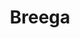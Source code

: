 ---
layout: firm_page
title: "Breega"
id: "breega.com"
permalink: "/breegabreega.com/"
website: "https://www.breega.com"
offices: "Paris (France), London (United Kingdom), Barcelona (Spain)"
investment_stages: "Seed, Series A"
portfolio_companies: "Exotec, Alice & Bob, Moneybox, 011H"
portfolio_link: "https://www.breega.com/companies/"
investment_markets: "Adtech, Agritech, Consumer, Cybersecurity, Deeptech, Electronics, Fintech, Foodtech, Greentech, Healthtech, HRtech, Insurtech, IOT, Logistics, Martech, Mobility, Productivity, Proptech, Quantum Computing, Regtech, Telco, Telecom"
founded_year: "2013"
description: "Breega is a full-stack fund that propels pioneering and purpose-driven founders from idea into impact. They partner with startups from seed to impact, building with them towards a world where tech entrepreneurship catalyzes universal prosperity."
linkedin: "https://fr.linkedin.com/company/breega"
twitter: "https://www.twitter.com/breegavc"
instagram: "https://www.instagram.com/breega.vc_/?igsh=NGhnaXpmejJhYmxp"
team_page: "https://www.breega.com/team/"
investor_type: "Venture Capital"
crunchbase: "https://www.crunchbase.com/organization/breega-capital"
pitchbook: "https://pitchbook.com/profiles/investor/62981-92"

# SEO Optimization
meta_title: "Breega - VC Firm - projectstartups.com"
meta_description: "Breega, Breega is a full-stack fund that propels pioneering and purpose-driven founders from idea into impact. They partner with startups from seed to impact,..."
meta_keywords: "Breega, Adtech, Agritech, Consumer, Cybersecurity, Deeptech, Electronics, Fintech, Foodtech, Greentech, Healthtech, HRtech, Insurtech, IOT, Logistics, Martech, Mobility, Productivity, Proptech, Quantum Computing, Regtech, Telco, Telecom, VC firm, venture capital, startup investor, projectstartups.com"
canonical_url: "https://vc.projectstartups.com/breegabreega.com/"
---